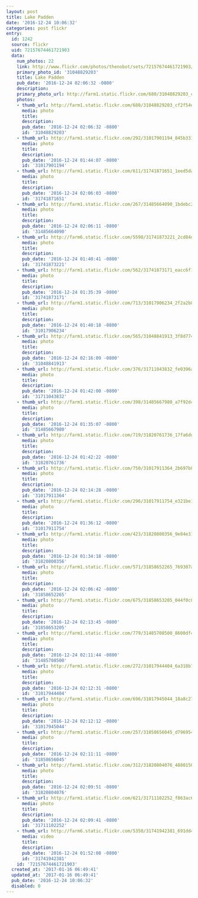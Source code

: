 ```yaml
---
layout: post
title: Lake Padden
date: '2016-12-24 10:06:32'
categories: post flickr
entry:
  id: 1242
  source: flickr
  uid: 72157674461721903
  data:
    num_photos: 22
    link: http://www.flickr.com/photos/thenobot/sets/72157674461721903/
    primary_photo_id: '31048829203'
    title: Lake Padden
    pub_date: '2016-12-24 02:06:32 -0800'
    description: 
    primary_photo_url: http://farm1.static.flickr.com/680/31048829203_cf2f54d73e_m.jpg
    photos:
    - thumb_url: http://farm1.static.flickr.com/680/31048829203_cf2f54d73e_s.jpg
      media: photo
      title: 
      description: 
      pub_date: '2016-12-24 02:06:32 -0800'
      id: '31048829203'
    - thumb_url: http://farm1.static.flickr.com/292/31017901194_845b3317b4_s.jpg
      media: photo
      title: 
      description: 
      pub_date: '2016-12-24 01:44:07 -0800'
      id: '31017901194'
    - thumb_url: http://farm1.static.flickr.com/611/31741871651_1eed5da670_s.jpg
      media: photo
      title: 
      description: 
      pub_date: '2016-12-24 02:06:03 -0800'
      id: '31741871651'
    - thumb_url: http://farm1.static.flickr.com/267/31485664090_1bdebc2e6d_s.jpg
      media: photo
      title: 
      description: 
      pub_date: '2016-12-24 02:06:11 -0800'
      id: '31485664090'
    - thumb_url: http://farm6.static.flickr.com/5598/31741873221_2cd84dd6d5_s.jpg
      media: photo
      title: 
      description: 
      pub_date: '2016-12-24 01:40:41 -0800'
      id: '31741873221'
    - thumb_url: http://farm1.static.flickr.com/562/31741873171_eacc6f1320_s.jpg
      media: photo
      title: 
      description: 
      pub_date: '2016-12-24 01:35:39 -0800'
      id: '31741873171'
    - thumb_url: http://farm1.static.flickr.com/713/31017906234_2f2a2b8a57_s.jpg
      media: photo
      title: 
      description: 
      pub_date: '2016-12-24 01:40:18 -0800'
      id: '31017906234'
    - thumb_url: http://farm1.static.flickr.com/565/31048841913_3f8d774371_s.jpg
      media: photo
      title: 
      description: 
      pub_date: '2016-12-24 02:16:09 -0800'
      id: '31048841913'
    - thumb_url: http://farm1.static.flickr.com/376/31711043832_fe0396a09d_s.jpg
      media: photo
      title: 
      description: 
      pub_date: '2016-12-24 01:42:00 -0800'
      id: '31711043832'
    - thumb_url: http://farm1.static.flickr.com/398/31485667980_a7f92dc838_s.jpg
      media: photo
      title: 
      description: 
      pub_date: '2016-12-24 01:35:07 -0800'
      id: '31485667980'
    - thumb_url: http://farm1.static.flickr.com/719/31820761736_17fa6dde93_s.jpg
      media: photo
      title: 
      description: 
      pub_date: '2016-12-24 01:42:22 -0800'
      id: '31820761736'
    - thumb_url: http://farm1.static.flickr.com/750/31017911364_2b697b838b_s.jpg
      media: photo
      title: 
      description: 
      pub_date: '2016-12-24 02:14:28 -0800'
      id: '31017911364'
    - thumb_url: http://farm1.static.flickr.com/296/31017911754_e321be1a01_s.jpg
      media: photo
      title: 
      description: 
      pub_date: '2016-12-24 01:36:12 -0800'
      id: '31017911754'
    - thumb_url: http://farm1.static.flickr.com/423/31820800356_9e84e315a0_s.jpg
      media: photo
      title: 
      description: 
      pub_date: '2016-12-24 01:34:18 -0800'
      id: '31820800356'
    - thumb_url: http://farm1.static.flickr.com/571/31858652265_769307a052_s.jpg
      media: photo
      title: 
      description: 
      pub_date: '2016-12-24 02:06:42 -0800'
      id: '31858652265'
    - thumb_url: http://farm1.static.flickr.com/675/31858653205_044f0c8ac8_s.jpg
      media: photo
      title: 
      description: 
      pub_date: '2016-12-24 02:13:45 -0800'
      id: '31858653205'
    - thumb_url: http://farm1.static.flickr.com/779/31485708500_8600df41aa_s.jpg
      media: photo
      title: 
      description: 
      pub_date: '2016-12-24 02:11:44 -0800'
      id: '31485708500'
    - thumb_url: http://farm1.static.flickr.com/272/31017944404_6a318b7391_s.jpg
      media: photo
      title: 
      description: 
      pub_date: '2016-12-24 02:12:31 -0800'
      id: '31017944404'
    - thumb_url: http://farm1.static.flickr.com/696/31017945044_18a8c27539_s.jpg
      media: photo
      title: 
      description: 
      pub_date: '2016-12-24 02:12:12 -0800'
      id: '31017945044'
    - thumb_url: http://farm1.static.flickr.com/257/31858656045_d7969546ab_s.jpg
      media: photo
      title: 
      description: 
      pub_date: '2016-12-24 02:11:11 -0800'
      id: '31858656045'
    - thumb_url: http://farm1.static.flickr.com/312/31820804076_4880150128_s.jpg
      media: photo
      title: 
      description: 
      pub_date: '2016-12-24 02:09:51 -0800'
      id: '31820804076'
    - thumb_url: http://farm1.static.flickr.com/621/31711102252_f863ac6711_s.jpg
      media: photo
      title: 
      description: 
      pub_date: '2016-12-24 02:09:41 -0800'
      id: '31711102252'
    - thumb_url: http://farm6.static.flickr.com/5350/31741942381_691dd45845_s.jpg
      media: video
      title: 
      description: 
      pub_date: '2016-12-24 01:52:08 -0800'
      id: '31741942381'
    id: '72157674461721903'
  created_at: '2017-01-16 06:49:41'
  updated_at: '2017-01-16 06:49:41'
  pub_date: '2016-12-24 10:06:32'
  disabled: 0
---
```

